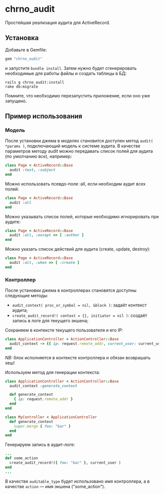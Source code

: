# chrno_audit

Простейшая реализация аудита для ActiveRecord.

## Установка

Добавьте в Gemfile:

```ruby
gem "chrno_audit"
```

и запустите `bundle install`. Затем нужно будет сгенерировать необходимые для работы файлы и создать таблицы в БД:

```console
rails g chrno_audit:install
rake db:migrate
```

Помните, что необходимо перезапустить приложение, если оно уже запущено.

## Пример использования

### Модель

После установки джема в моделях становится доступен метод `audit( *params )`, подключающий модель к системе аудита. В качестве параметров методу audit можно передавать список полей для аудита (по умолчанию все), например:

```ruby
class Page < ActiveRecord::Base
  audit :text, :subject
end
```

Можно использовать псевдо-поле :all, если необходим аудит всех полей:

```ruby
class Page < ActiveRecord::Base
  audit :all
end
```

Можно указывать список полей, которые необходимо игнорировать при аудите:

```ruby
class Page < ActiveRecord::Base
  audit :all, :except => [ :author ]
end
```

Можно указать список действий для аудита (create, update, destroy):

```ruby
class Page < ActiveRecord::Base
  audit :all, :when => [ :create ]
end
```

### Контроллер

После установки джема в контроллерах становятся доступны следующие методы:
  * `audit_context( proc_or_symbol = nil, &block )`: задаёт контекст аудита;
  * `create_audit_record!( context = {}, initiator = nil )`: создаёт запись в логе для текущего экшена;

Cохраняем в контексте текущего пользователя и его IP:

```ruby
class ApplicationController < ActionController::Base
  audit_context -> {{ ip: request.remote_addr, current_user: current_user }}
end
```

_NB:_ блок исполняется в контексте контроллера и обязан возврашать хеш!

Используем метод для генерации контекста:

```ruby
class ApplicationController < ActionController::Base
  audit_context :generate_context

  def generate_context
    { ip: request.remote_addr }
  end
end

class MyController < ApplicationController
  def generate_context
    super.merge { foo: "bar" }
  end
end
```

Генерируем запись в аудит-логе:

```ruby
...
def some_action
  create_audit_record!({ foo: "bar" }, current_user )
end
...
```

В качестве `auditable_type` будет использовано имя контроллера, а в качестве `action` — имя экшена ("some_action").